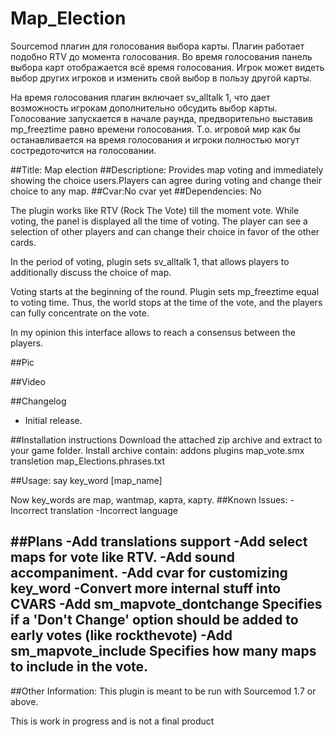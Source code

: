 # Map_Election
Sourcemod плагин для голосования выбора карты.
Плагин работает подобно RTV до момента голосования.
Во время голосования панель выбора карт отображается всё время голосования.
Игрок может видеть выбор других игроков и изменить свой выбор в пользу другой карты.

На время голосования плагин включает sv_alltalk 1, что дает возможность игрокам дополнительно обсудить выбор карты.
Голосование запускается в начале раунда, предворительно выставив  mp_freeztime  равно времени голосования.
Т.о. игровой мир как бы останавливается на время голосования и игроки полностью могут состредоточится на голосовании.

##Title: Map election
##Descriptione: Provides map voting and immediately showing the choice users.Players can agree during voting  and change their choice to any map.
##Cvar:No cvar yet
##Dependencies: No

The plugin works like RTV (Rock The Vote) till the moment vote.
While voting, the panel is displayed all the time of voting.
The player can see a selection of other players and can change their choice in favor of the other cards.

In the period of voting, plugin sets sv_alltalk 1, that allows players to additionally discuss the choice of map.

Voting starts at the beginning of the round. Plugin sets mp_freeztime equal to voting time.
Thus, the world stops at the time of the vote, and the players can fully concentrate on the vote.

In my opinion this interface allows to reach a consensus between the players.

##Pic

##Video

##Changelog
* Initial release.

##Installation instructions
Download the attached zip archive and extract to your game folder.
Install archive contain:
addons
  plugins
    map_vote.smx
  transletion
    map_Elections.phrases.txt 

##Usage:
say key_word [map_name]

Now key_words are map, wantmap, карта, карту.
##Known Issues:
-Incorrect translation
-Incorrect language

##Plans
-Add translations support
-Add select maps for vote like RTV.
-Add sound accompaniment.
-Add cvar for customizing key_word
-Convert more internal stuff into CVARS
-Add sm_mapvote_dontchange Specifies if a 'Don't Change' option should be added to early votes (like rockthevote)
-Add sm_mapvote_include Specifies how many maps to include in the vote.
-

##Other Information:
This plugin is meant to be run with Sourcemod 1.7 or above.

This is work in progress and is not a final product
